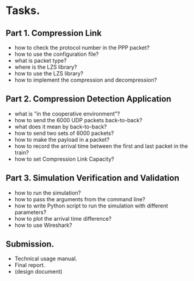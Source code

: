 

# Tasks.

## Part 1. Compression Link 
- how to check the protocol number in the PPP packet?
- how to use the configuration file? 
- what is packet type? 
- where is the LZS library? 
- how to use the LZS library?
- how to implement the compression and decompression? 

## Part 2. Compression Detection Application 
- what is "in the cooperative environment"?
- how to send the 6000 UDP packets back-to-back? 
- what does it mean by back-to-back?
- how to send two sets of 6000 packets? 
- how to make the payload in a packet? 
- how to record the arrival time between the first and last packet in the train? 
- how to set Compression Link Capacity? 

## Part 3. Simulation Verification and Validation 
- how to run the simulation? 
- how to pass the arguments from the command line?
- how to write Python script to run the simulation with different parameters?
- how to plot the arrival time difference?
- how to use Wireshark?

## Submission. 
- Technical usage manual. 
- Final report. 
- (design document)



 




 
 





